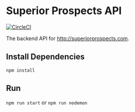 # Superior Prospects API

[![CircleCI](https://circleci.com/gh/shaunfowler/superior-prospects-api/tree/master.svg?style=svg)](https://circleci.com/gh/shaunfowler/superior-prospects-api/tree/master)

The backend API for http://superiorprospects.com.

## Install Dependencies

`npm install`

## Run

`npm run start` or `npm run nodemon`